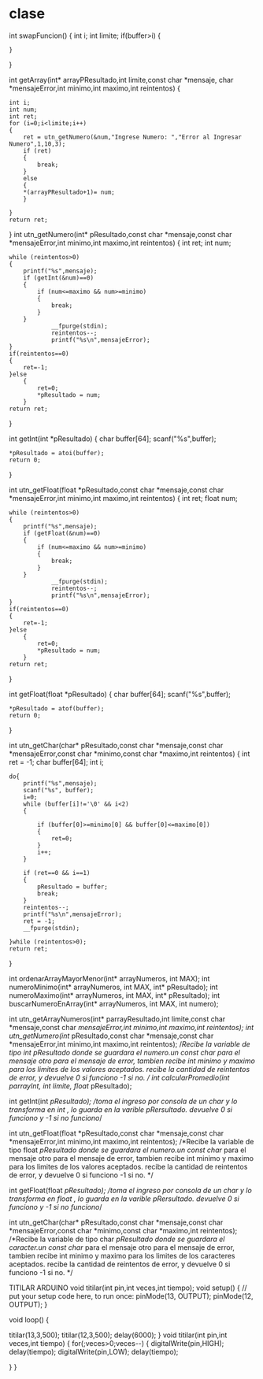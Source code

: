 # clase
int swapFuncion()
{
    int i;
    int limite;
    if(buffer>i)
    {

    }

}







int getArray(int* arrayPResultado,int limite,const char *mensaje, char *mensajeError,int minimo,int maximo,int reintentos)
{

    int i;
    int num;
    int ret;
    for (i=0;i<limite;i++)
    {
        ret = utn_getNumero(&num,"Ingrese Numero: ","Error al Ingresar Numero",1,10,3);
        if (ret)
        {
            break;
        }
        else
        {
        *(arrayPResultado+1)= num;
        }

    }
    return ret;
}
int utn_getNumero(int* pResultado,const char *mensaje,const char *mensajeError,int minimo,int maximo,int reintentos)
{
    int ret;
    int num;

    while (reintentos>0)
    {
        printf("%s",mensaje);
        if (getInt(&num)==0)
        {
            if (num<=maximo && num>=minimo)
            {
                break;
            }
        }
                __fpurge(stdin);
                reintentos--;
                printf("%s\n",mensajeError);
    }
    if(reintentos==0)
    {
        ret=-1;
    }else
        {
            ret=0;
            *pResultado = num;
        }
    return ret;
}

int getInt(int *pResultado)
{
    char buffer[64];
    scanf("%s",buffer);

    *pResultado = atoi(buffer);
    return 0;
}

int utn_getFloat(float *pResultado,const char *mensaje,const char *mensajeError,int minimo,int maximo,int reintentos)
{
    int ret;
    float num;

    while (reintentos>0)
    {
        printf("%s",mensaje);
        if (getFloat(&num)==0)
        {
            if (num<=maximo && num>=minimo)
            {
                break;
            }
        }
                __fpurge(stdin);
                reintentos--;
                printf("%s\n",mensajeError);
    }
    if(reintentos==0)
    {
        ret=-1;
    }else
        {
            ret=0;
            *pResultado = num;
        }
    return ret;
}

int getFloat(float *pResultado)
{
    char buffer[64];
    scanf("%s",buffer);

    *pResultado = atof(buffer);
    return 0;
}

int utn_getChar(char* pResultado,const char *mensaje,const char *mensajeError,const char *minimo,const char *maximo,int reintentos)
{
    int ret = -1;
    char buffer[64];
    int i;

    do{
        printf("%s",mensaje);
        scanf("%s", buffer);
        i=0;
        while (buffer[i]!='\0' && i<2)
        {

            if (buffer[0]>=minimo[0] && buffer[0]<=maximo[0])
            {
                ret=0;
            }
            i++;
        }

        if (ret==0 && i==1)
        {
            pResultado = buffer;
            break;
        }
        reintentos--;
        printf("%s\n",mensajeError);
        ret = -1;
        __fpurge(stdin);

    }while (reintentos>0);
    return ret;
}









int ordenarArrayMayorMenor(int* arrayNumeros, int MAX);
int numeroMinimo(int* arrayNumeros, int MAX, int* pResultado);
int numeroMaximo(int* arrayNumeros, int MAX, int* pResultado);
int buscarNumeroEnArray(int* arrayNumeros, int MAX, int numero);

int utn_getArrayNumeros(int* parrayResultado,int limite,const char *mensaje,const char *mensajeError,int minimo,int maximo,int reintentos);
int utn_getNumero(int* pResultado,const char *mensaje,const char *mensajeError,int minimo,int maximo,int reintentos);
/*Recibe la variable de tipo int *pResultado donde se guardara el numero.un const char* para el mensaje otro para el mensaje de error,
  tambien recibe int minimo y maximo para los limites de los valores aceptados. recibe la cantidad de reintentos de error, y devuelve
  0 si funciono -1 si no. */
int calcularPromedio(int* parrayInt, int limite, float* pResultado);

int getInt(int *pResultado);
/*toma el ingreso por consola de un char* y lo transforma en int , lo guarda en la varible pRersultado. devuelve 0 si funciono y -1
  si no funciono*/

int utn_getFloat(float *pResultado,const char *mensaje,const char *mensajeError,int minimo,int maximo,int reintentos);
/*Recibe la variable de tipo float *pResultado donde se guardara el numero.un const char* para el mensaje otro para el mensaje de error,
  tambien recibe int minimo y maximo para los limites de los valores aceptados. recibe la cantidad de reintentos de error, y devuelve
  0 si funciono -1 si no. */

int getFloat(float *pResultado);
/*toma el ingreso por consola de un char* y lo transforma en float , lo guarda en la varible pRersultado. devuelve 0 si funciono y -1
  si no funciono*/

int utn_getChar(char* pResultado,const char *mensaje,const char *mensajeError,const char *minimo,const char *maximo,int reintentos);
/*Recibe la variable de tipo char *pResultado donde se guardara el caracter.un const char* para el mensaje otro para el mensaje de error,
  tambien recibe int minimo y maximo para los limites de los caracteres aceptados. recibe la cantidad de reintentos de error, y devuelve
  0 si funciono -1 si no. */
  
  
  
  
  
  
  
  
  TITILAR ARDUINO
  void titilar(int pin,int veces,int tiempo);
void setup() {
  // put your setup code here, to run once:
  pinMode(13, OUTPUT);
  pinMode(12, OUTPUT);
}

void loop() 
{

  titilar(13,3,500);
  titilar(12,3,500);
  delay(6000);
 }
void titilar(int pin,int veces,int tiempo)
{
  for(;veces>0;veces--)
  {
    digitalWrite(pin,HIGH);
    delay(tiempo);
    digitalWrite(pin,LOW);
    delay(tiempo);

  }
}
